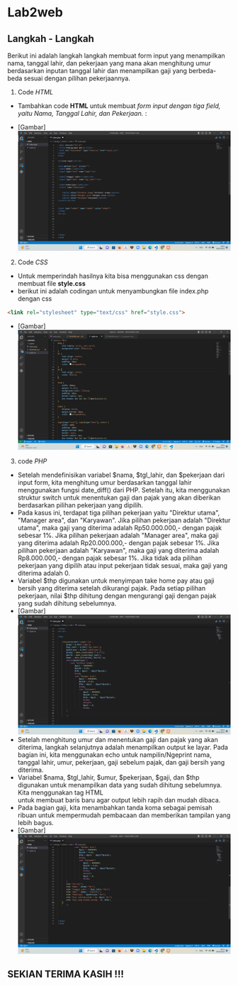 # Lab2web
## Langkah - Langkah
Berikut ini adalah langkah langkah membuat form input yang menampilkan nama, tanggal lahir, dan pekerjaan yang mana akan menghitung umur berdasarkan inputan tanggal lahir dan menampilkan gaji yang berbeda-beda sesuai dengan pilihan pekerjaannya.


1. Code *HTML*
- Tambahkan code **HTML** untuk membuat *form input dengan tiga field, yaitu Nama, Tanggal Lahir, dan Pekerjaan.* :

- [Gambar]   
![img 1](assets/1.png)

2. Code *CSS*
- Untuk memperindah hasilnya kita bisa menggunakan css dengan membuat file **style.css**
- berikut ini adalah codingan untuk menyambungkan file index.php dengan css 

```html
<link rel="stylesheet" type="text/css" href="style.css">
```
- [Gambar]
![img 2](assets/4.png)

3. code *PHP*
- Setelah mendefinisikan variabel $nama, $tgl_lahir, dan $pekerjaan dari input form, kita menghitung umur berdasarkan tanggal lahir menggunakan fungsi date_diff() dari PHP. Setelah itu, kita menggunakan struktur switch untuk menentukan gaji dan pajak yang akan diberikan berdasarkan pilihan pekerjaan yang dipilih.
- Pada kasus ini, terdapat tiga pilihan pekerjaan yaitu "Direktur utama", "Manager area", dan "Karyawan". Jika pilihan pekerjaan adalah "Direktur utama", maka gaji yang diterima adalah Rp50.000.000,- dengan pajak sebesar 1%. Jika pilihan pekerjaan adalah "Manager area", maka gaji yang diterima adalah Rp20.000.000,- dengan pajak sebesar 1%. Jika pilihan pekerjaan adalah "Karyawan", maka gaji yang diterima adalah Rp8.000.000,- dengan pajak sebesar 1%. Jika tidak ada pilihan pekerjaan yang dipilih atau input pekerjaan tidak sesuai, maka gaji yang diterima adalah 0.
- Variabel $thp digunakan untuk menyimpan take home pay atau gaji bersih yang diterima setelah dikurangi pajak. Pada setiap pilihan pekerjaan, nilai $thp dihitung dengan mengurangi gaji dengan pajak yang sudah dihitung sebelumnya.
- [Gambar]
  ![img 2](assets/2.png)
- Setelah menghitung umur dan menentukan gaji dan pajak yang akan diterima, langkah selanjutnya adalah menampilkan output ke layar. Pada bagian ini, kita menggunakan echo untuk nampilin/Ngeprint nama, tanggal lahir, umur, pekerjaan, gaji sebelum pajak, dan gaji bersih yang diterima.
- Variabel $nama, $tgl_lahir, $umur, $pekerjaan, $gaji, dan $thp digunakan untuk menampilkan data yang sudah dihitung sebelumnya. Kita menggunakan tag HTML <br> untuk membuat baris baru agar output lebih rapih dan mudah dibaca.
- Pada bagian gaji, kita menambahkan tanda koma sebagai pemisah ribuan untuk mempermudah pembacaan dan memberikan tampilan yang lebih bagus.
- [Gambar]
![img 3](assets/3.png)

## SEKIAN TERIMA KASIH !!!
